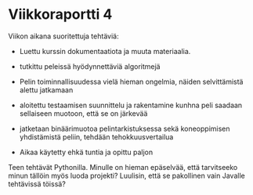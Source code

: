 # Viikkoraportti 4

Viikon aikana suoritettuja tehtäviä:
* Luettu kurssin dokumentaatiota ja muuta materiaalia.
* tutkittu peleissä hyödynnettäviä algoritmejä
* Pelin toiminnallisuudessa vielä hieman ongelmia, näiden selvittämistä alettu jatkamaan
* aloitettu testaamisen suunnittelu ja rakentamine kunhna peli saadaan sellaiseen muotoon, että se on järkevää
* jatketaan binäärimuotoa pelintarkistuksessa sekä koneoppimisen yhdistämistä peliin, tehdään tehokkuusvertailua 


* Aikaa käytetty ehkä  tuntia ja opittu paljon


Teen tehtävät Pythonilla. Minulle on hieman epäselvää, että tarvitseeko minun tällöin myös luoda projekti? Luulisin, että se pakollinen vain Javalle tehtävissä töissä?

